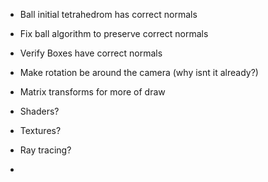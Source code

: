 - Ball initial tetrahedrom has correct normals
- Fix ball algorithm to preserve correct normals
- Verify Boxes have correct normals

- Make rotation be around the camera (why isnt it already?)

- Matrix transforms for more of draw
- Shaders?

- Textures?
- Ray tracing?
- 